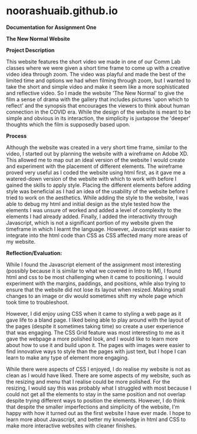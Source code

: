 # noorashuaib.github.io

**Documentation for Assignment One**

**The New Normal Website**


**Project Description**

This website features the short video we made in one of our Comm Lab classes where we were given a short time frame to come up with a creative video idea through zoom. The video was playful and made the best of the limited time and options we had when filming through zoom, but I wanted to take the short and simple video and make it seem like a more sophisticated and reflective video. So I made the website 'The New Normal' to give the film a sense of drama with the gallery that includes pictures 'upon which to reflect' and the synopsis that encourages the viewers to think about human connection in the COVID era. While the design of the website is meant to be simple and obvious in its interaction, the simplicity is juxtapose the 'deeper' thoughts which the film is supposedly based upon.

**Process**

Although the website was created in a very short time frame, similar to the video, I started out by planning the website with a wireframe on Adobe XD. This allowed me to map out an ideal version of the website I would create and experiment with the placement of different elements. The wireframe proved very useful as I coded the website using html first, as it gave me a watered-down version of the website with which to work with before I gained the skills to apply style. Placing the different elements before adding style was beneficial as I had an idea of the usability of the website before I tried to work on the aesthetics. While adding the style to the website, I was able to debug my html and initial design as the style tested how the elements I was unsure of worked and added a level of complexity to the elements I had already added. Finally, I added the interactivity through Javascript, which is not a significant portion of my website given the timeframe in which I learnt the language. However, Javascript was easier to integrate into the html code than CSS as CSS affected many more areas of my website. 

**Reflection/Evaluation:**

While I found the Javascript element of the assignment most interesting (possibly because it is similar to what we covered in Intro to IM), I found html and css to be most challenging when it came to positioning. I would experiment with the margins, paddings, and positions, while also trying to ensure that the website did not lose its layout when resized. Making small changes to an image  or div would sometimes shift my whole page which took time to troubleshoot. 

However, I did enjoy using CSS when it came to styling a web page as it gave life to a bland page. I liked being able to play around with the layout of the pages (despite it sometimes taking time) so create a user experience that was engaging. The CSS Grid feature was most interesting to me as it gave the webpage a more polished look, and I would like to learn more about how to use it and build upon it. The pages with images were easier to find innovative ways to style than the pages with just text, but I hope I can learn to make any type of element more engaging. 

While there were aspects of CSS I enjoyed, I do realise my website is not as clean as I would have liked. There are some aspects of my website, such as the resizing and menu that I realise could be more polished. For the resizing, I would say this was probably what I struggled with most because I could not get all the elements to stay in the same position and not overlap despite trying different ways to position the elements. However, I do think that despite the smaller imperfections and simplicity of the website, I'm happy with how it turned out as the first website I have ever made. I hope to learn more about Javascript, and better my knowledge in html and CSS to make more interactive websites with cleaner finishes. 
